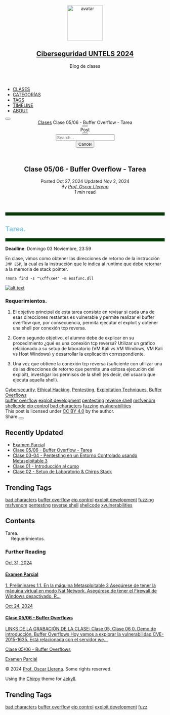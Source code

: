 <body>
  <aside aria-label="Sidebar" id="sidebar" class="d-flex flex-column align-items-end">
    <header class="profile-wrapper">
      <a href="/" id="avatar" class="rounded-circle">
        <img src="/assets/images/foto-blog.png" width="112" height="112" alt="avatar" onerror="this.style.display='none'">
      </a>
      <h1 class="site-title">
        <a href="/">Ciberseguridad UNTELS 2024</a>
      </h1>
      <p class="site-subtitle fst-italic mb-0">Blog de clases</p>
    </header>
    <nav class="flex-column flex-grow-1 w-100 ps-0">
      <ul class="nav">
        <li class="nav-item">
          <a href="/" class="nav-link">
            <i class="fa-fw fas fa-home"></i> <span>CLASES</span>
          </a>
        </li>
        <li class="nav-item">
          <a href="/categories/" class="nav-link">
            <i class="fa-fw fas fa-stream"></i> <span>CATEGORÍAS</span>
          </a>
        </li>
        <li class="nav-item">
          <a href="/tags/" class="nav-link">
            <i class="fa-fw fas fa-tags"></i> <span>TAGS</span>
          </a>
        </li>
        <li class="nav-item">
          <a href="/archives/" class="nav-link">
            <i class="fa-fw fas fa-archive"></i> <span>TIMELINE</span>
          </a>
        </li>
        <li class="nav-item">
          <a href="/about/" class="nav-link">
            <i class="fa-fw fas fa-info-circle"></i> <span>ABOUT</span>
          </a>
        </li>
      </ul>
    </nav>
    <div class="sidebar-bottom d-flex flex-wrap align-items-center w-100">
      <button type="button" class="btn btn-link nav-link" aria-label="Switch Mode" id="mode-toggle">
        <i class="fas fa-adjust"></i>
      </button>
      <span class="icon-border"></span>
      <a href="https://github.com/ollerenacastro" aria-label="github" target="_blank" rel="noopener noreferrer">
        <i class="fab fa-github"></i>
      </a>
      <a href="javascript:location.href = 'mailto:' + ['ollerena','untels.edu.pe'].join('@')" aria-label="email">
        <i class="fas fa-envelope"></i>
      </a>
      <a href="https://www.linkedin.com/in/oscar-llerena-8bb372131/" aria-label="linkedin" target="_blank" rel="noopener noreferrer">
        <i class="fab fa-linkedin"></i>
      </a>
    </div>
  </aside>
  <div id="main-wrapper" class="d-flex justify-content-center">
    <div class="container d-flex flex-column px-xxl-5">
      <header id="topbar-wrapper" aria-label="Top Bar">
        <div id="topbar" class="d-flex align-items-center justify-content-between px-lg-3 h-100">
          <nav id="breadcrumb" aria-label="Breadcrumb">
            <span>
              <a href="/">Clases</a>
            </span>
            <span>Clase 05/06 - Buffer Overflow - Tarea</span>
          </nav>
          <button type="button" id="sidebar-trigger" class="btn btn-link">
            <i class="fas fa-bars fa-fw"></i>
          </button>
          <div id="topbar-title">Post</div>
          <button type="button" id="search-trigger" class="btn btn-link">
            <i class="fas fa-search fa-fw"></i>
          </button>
          <search id="search" class="align-items-center ms-3 ms-lg-0">
            <i class="fas fa-search fa-fw"></i>
            <input class="form-control" id="search-input" type="search" aria-label="search" autocomplete="off" placeholder="Search...">
          </search>
          <button type="button" class="btn btn-link text-decoration-none" id="search-cancel">Cancel</button>
        </div>
      </header>
      <div class="row flex-grow-1">
        <main aria-label="Main Content" class="col-12 col-lg-11 col-xl-9 px-md-4">
          <article class="px-1">
            <header>
              <h1 data-toc-skip="">Clase 05/06 - Buffer Overflow - Tarea</h1>
              <div class="post-meta text-muted">
                <span>Posted <time data-bs-toggle="tooltip" data-bs-placement="bottom" data-bs-title="Sun, Oct 27, 2024 6:20 AM">Oct 27, 2024</time></span>
                <span>Updated <time data-bs-toggle="tooltip" data-bs-placement="bottom" data-bs-title="Sat, Nov 2, 2024 9:59 PM">Nov 2, 2024</time></span>
                <div class="d-flex justify-content-between">
                  <span>By <em><a href="https://github.com/ollerenacastro">Prof. Oscar Llerena</a></em></span>
                  <div>
                    <span class="readtime" data-bs-toggle="tooltip" data-bs-placement="bottom" data-bs-original-title="164 words">
                      <em>1 min</em> read
                    </span>
                  </div>
                </div>
              </div>
            </header>
            <div class="content">
              <hr style="border: none; height: 10px; background-color: #003b00;">
              <h2 id="tarea"><span class="me-2"><font color="#87CEEB">Tarea.</font></span><a href="#tarea" class="anchor text-muted"><i class="fas fa-hashtag"></i></a></h2>
              <hr style="border: none; height: 10px; background-color: #003b00;">
              <p><strong>Deadline</strong>: Domingo 03 Noviembre, 23:59</p>
              <p>En clase, vimos como obtener las direcciones de retorno de la instrucción <code class="language-plaintext highlighter-rouge">JMP ESP</code>, la cual es la instrucción que le indica al runtime que debe retornar a la memoria de stack pointer.</p>
              <p><code class="language-plaintext highlighter-rouge">!mona find -s "\xff\xe4" -m essfunc.dll</code></p>
              <p><a href="/assets/images/return-addresses.png" class="popup img-link"><img src="/assets/images/return-addresses.png" alt="alt text" loading="lazy"></a></p>
              <h3 id="requerimientos"><span class="me-2"><strong>Requerimientos</strong>.</span><a href="#requerimientos" class="anchor text-muted"><i class="fas fa-hashtag"></i></a></h3>
              <ol>
                <li>
                  <p>El objetivo principal de esta tarea consiste en revisar si cada una de esas direcciones restantes es vulnerable y permite realizar el buffer overflow que, por consecuencia, permita ejecutar el exploit y obtener una shell por conexión tcp reversa.</p>
                </li>
                <li>
                  <p>Como segundo objetivo, el alumno debe de explicar en su procedimiento ¿qué es una conexión tcp reversa? Utilizar un gráfico relacionado a su setup de laboratorio (VM Kali vs VM Windows, VM Kali vs Host Windows) y desarrollar la explicación correspondiente.</p>
                </li>
                <li>
                  <p>Una vez que obtiene la conexión tcp reversa (suficiente con utilizar una de las direcciones de retorno que permite una exitosa ejecución del exploit), investigar los permisos de la shell (es decir, del usuario que ejecuta aquella shell).</p>
                </li>
              </ol>
            </div>
            <div class="post-tail-wrapper text-muted">
              <div class="post-meta mb-3">
                <i class="far fa-folder-open fa-fw me-1"></i>
                <a href="/categories/cybersecurity/">Cybersecurity</a>,
                <a href="/categories/ethical-hacking/">Ethical Hacking</a>,
                <a href="/categories/pentesting/">Pentesting</a>,
                <a href="/categories/exploitation-techniques/">Exploitation Techniques</a>,
                <a href="/categories/buffer-overflows/">Buffer Overflows</a>
              </div>
              <div class="post-tags">
                <i class="fa fa-tags fa-fw me-1"></i>
                <a href="/tags/buffer-overflow/" class="post-tag no-text-decoration">buffer overflow</a>
                <a href="/tags/exploit-development/" class="post-tag no-text-decoration">exploit development</a>
                <a href="/tags/pentesting/" class="post-tag no-text-decoration">pentesting</a>
                <a href="/tags/reverse-shell/" class="post-tag no-text-decoration">reverse shell</a>
                <a href="/tags/msfvenom/" class="post-tag no-text-decoration">msfvenom</a>
                <a href="/tags/shellcode/" class="post-tag no-text-decoration">shellcode</a>
                <a href="/tags/eip-control/" class="post-tag no-text-decoration">eip control</a>
                <a href="/tags/bad-characters/" class="post-tag no-text-decoration">bad characters</a>
                <a href="/tags/fuzzing/" class="post-tag no-text-decoration">fuzzing</a>
                <a href="/tags/xvulnerabilities/" class="post-tag no-text-decoration">xvulnerabilities</a>
              </div>
              <div class="post-tail-bottom d-flex justify-content-between align-items-center mt-5 pb-2">
                <div class="license-wrapper">
                  This post is licensed under <a href="https://creativecommons.org/licenses/by/4.0/">CC BY 4.0</a> by the author.
                </div>
                <div class="share-wrapper d-flex align-items-center">
                  <span class="share-label text-muted">Share</span>
                  <span class="share-icons">
                    <button id="copy-link" aria-label="Copy link" class="btn small" data-bs-toggle="tooltip" data-bs-placement="top" data-title-succeed="Link copied successfully!" data-bs-original-title="Copy link">
                      <i class="fa-fw fas fa-link pe-none fs-6"></i>
                    </button>
                  </span>
                </div>
              </div>
            </div>
          </article>
        </main>
        <aside aria-label="Panel" id="panel-wrapper" class="col-xl-3 ps-2 mb-5 text-muted">
          <div class="access">
            <section id="access-lastmod">
              <h2 class="panel-heading">Recently Updated</h2>
              <ul class="content list-unstyled ps-0 pb-1 ms-1 mt-2">
                <li class="text-truncate lh-lg">
                  <a href="/posts/examen-parcial-online/">Examen Parcial</a>
                </li>
                <li class="text-truncate lh-lg">
                  <a href="/posts/clase05-06-hw/">Clase 05/06 - Buffer Overflow - Tarea</a>
                </li>
                <li class="text-truncate lh-lg">
                  <a href="/posts/clase03-04/">Clase 03-04 - Pentesting en un Entorno Controlado usando Metasploitable 3</a>
                </li>
                <li class="text-truncate lh-lg">
                  <a href="/posts/clase01/">Clase 01 - Introducción al curso</a>
                </li>
                <li class="text-truncate lh-lg">
                  <a href="/posts/clase02/">Clase 02 - Setup de Laboratorio &amp; Chirps Stack</a>
                </li>
              </ul>
            </section>
            <section>
              <h2 class="panel-heading">Trending Tags</h2>
              <div class="d-flex flex-wrap mt-3 mb-1 me-3">
                <a class="post-tag btn btn-outline-primary" href="/tags/bad-characters/">bad characters</a>
                <a class="post-tag btn btn-outline-primary" href="/tags/buffer-overflow/">buffer overflow</a>
                <a class="post-tag btn btn-outline-primary" href="/tags/eip-control/">eip control</a>
                <a class="post-tag btn btn-outline-primary" href="/tags/exploit-development/">exploit development</a>
                <a class="post-tag btn btn-outline-primary" href="/tags/fuzzing/">fuzzing</a>
                <a class="post-tag btn btn-outline-primary" href="/tags/msfvenom/">msfvenom</a>
                <a class="post-tag btn btn-outline-primary" href="/tags/pentesting/">pentesting</a>
                <a class="post-tag btn btn-outline-primary" href="/tags/reverse-shell/">reverse shell</a>
                <a class="post-tag btn btn-outline-primary" href="/tags/shellcode/">shellcode</a>
                <a class="post-tag btn btn-outline-primary" href="/tags/xvulnerabilities/">xvulnerabilities</a>
              </div>
            </section>
          </div>
          <section id="toc-wrapper" class="ps-0 pe-4">
            <h2 class="panel-heading ps-3 mb-2">Contents</h2>
            <nav id="toc">
              <ul class="toc-list">
                <li class="toc-list-item is-active-li">
                  <a href="#tarea" class="toc-link node-name--H2 is-active-link">Tarea.</a>
                  <ul class="toc-list is-collapsible">
                    <li class="toc-list-item">
                      <a href="#requerimientos" class="toc-link node-name--H3">Requerimientos.</a>
                    </li>
                  </ul>
                </li>
              </ul>
            </nav>
          </section>
        </aside>
      </div>
      <div class="row">
        <div id="tail-wrapper" class="col-12 col-lg-11 col-xl-9 px-md-4">
          <aside id="related-posts" aria-labelledby="related-label">
            <h3 class="mb-4" id="related-label">Further Reading</h3>
            <nav class="row row-cols-1 row-cols-md-2 row-cols-xl-3 g-4 mb-4">
              <article class="col">
                <a href="/posts/examen-parcial-online/" class="post-preview card h-100">
                  <div class="card-body">
                    <time>Oct 31, 2024</time>
                    <h4 class="pt-0 my-2">Examen Parcial</h4>
                    <div class="text-muted">
                      <p>1. Preliminares 1.1. En la máquina Metasploitable 3 Asegúrese de tener la máquina virtual en modo Nat Network. Asegúrese de tener el Firewall de Windows desactivado. R...</p>
                    </div>
                  </div>
                </a>
              </article>
              <article class="col">
                <a href="/posts/clase05-06-bo/" class="post-preview card h-100">
                  <div class="card-body">
                    <time>Oct 24, 2024</time>
                    <h4 class="pt-0 my-2">Clase 05/06 - Buffer Overflows</h4>
                    <div class="text-muted">
                      <p>LINKS DE LA GRABACIÓN DE LA CLASE: Clase 05, Clase 06 0. Demo de introducción. Buffer Overflows Hoy vamos a explorar la vulnerabilidad CVE-2015-1635. Está relacionada con el servidor we...</p>
                    </div>
                  </div>
                </a>
              </article>
            </nav>
          </aside>
          <nav class="post-navigation d-flex justify-content-between" aria-label="Post Navigation">
            <a href="/posts/clase05-06-bo/" class="btn btn-outline-primary" aria-label="Older">
              <p>Clase 05/06 - Buffer Overflows</p>
            </a>
            <a href="/posts/examen-parcial-online/" class="btn btn-outline-primary" aria-label="Newer">
              <p>Examen Parcial</p>
            </a>
          </nav>
          <footer aria-label="Site Info" class="d-flex flex-column justify-content-center text-muted flex-lg-row justify-content-lg-between align-items-lg-center pb-lg-3">
            <p>© <time>2024</time> <a href="https://github.com/ollerenacastro">Prof. Oscar Llerena</a>. <span data-bs-toggle="tooltip" data-bs-placement="top" data-bs-original-title="Except where otherwise noted, the blog posts on this site are licensed under the Creative Commons Attribution 4.0 International (CC BY 4.0) License by the author.">Some rights reserved.</span></p>
            <p>Using the <a data-bs-toggle="tooltip" data-bs-placement="top" href="https://github.com/cotes2020/jekyll-theme-chirpy" target="_blank" rel="noopener" data-bs-original-title="v7.1.1">Chirpy</a> theme for <a href="https://jekyllrb.com" target="_blank" rel="noopener">Jekyll</a>.</p>
          </footer>
        </div>
      </div>
      <div id="search-result-wrapper" class="d-flex justify-content-center d-none">
        <div class="col-11 content">
          <div id="search-hints">
            <section>
              <h2 class="panel-heading">Trending Tags</h2>
              <div class="d-flex flex-wrap mt-3 mb-1 me-3">
                <a class="post-tag btn btn-outline-primary" href="/tags/bad-characters/">bad characters</a>
                <a class="post-tag btn btn-outline-primary" href="/tags/buffer-overflow/">buffer overflow</a>
                <a class="post-tag btn btn-outline-primary" href="/tags/eip-control/">eip control</a>
                <a class="post-tag btn btn-outline-primary" href="/tags/exploit-development/">exploit development</a>
                <a class="post-tag btn btn-outline-primary" href="/tags/fuzzing/">fuzz